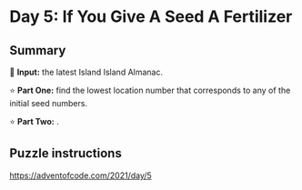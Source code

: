 # Day 5: If You Give A Seed A Fertilizer

## Summary

📃 **Input:** the latest Island Island Almanac.

⭐ **Part One:** find the lowest location number that corresponds to any of the initial seed numbers.

⭐ **Part Two:** .

## Puzzle instructions
https://adventofcode.com/2021/day/5